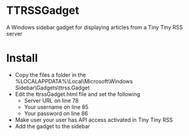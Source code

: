 TTRSSGadget
===========

A Windows sidebar gadget for displaying articles from a Tiny Tiny RSS server

Install
=======

* Copy the files a folder in the %LOCALAPPDATA%\Local\Microsoft\Windows Sidebar\Gadgets\ttrss.Gadget
* Edit the ttrssGadget.html file and set the following
  * Server URL on line 78
  * Your username on line 85
  * Your password on line 86
* Make user your user has API access activated in Tiny Tiny RSS
* Add the gadget to the sidebar

  
